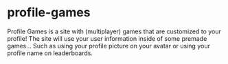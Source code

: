 # profile-games
Profile Games is a site with (multiplayer) games that are customized to your profile! The site will use your user information inside of some premade games... Such as using your profile picture on your avatar or using your profile name on leaderboards.

